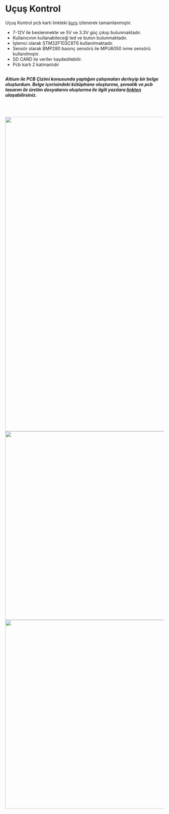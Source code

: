 # Uçuş Kontrol

Uçuş Kontrol pcb kartı linkteki [kurs](https://www.youtube.com/playlist?list=PL0nSGdzTE4g_wqTei7HLfgDrX8tR8PREq) izlenerek tamamlanmıştır.

- 7-12V ile beslenmekte ve 5V ve 3.3V güç çıkışı bulunmaktadır.
- Kullanıcının kullanabileceği led ve buton bulunmaktadır.
- İşlemci olarak STM32F103C8T6 kullanılmaktadır.
- Sensör olarak BMP280 basınç sensörü ile MPU6050 ivme sensörü kullanılmıştır.
- SD CARD ile veriler kaydedilebilir.
- Pcb kartı 2 katmanlıdır 

##
***Altium ile PCB Çizimi konusunda yaptığım çalışmaları derleyip bir belge oluşturdum. Belge içerisindeki kütüphane oluşturma, şematik ve pcb tasarım ile üretim dosyalarını oluşturma ile ilgili yazılara [linkten](https://lnkd.in/d-QzRE9U) ulaşabilirsiniz.*** 
##

<br>

<p align="left">
  <img src="https://user-images.githubusercontent.com/64609951/209703037-e3c263b0-5979-4fc9-ba1f-c772e6d72193.png" width="1000"><br>
  <img src="https://user-images.githubusercontent.com/64609951/209703039-bab45324-48d5-44ad-8a31-39649a097143.png" width="600"><br>
  <img src="https://user-images.githubusercontent.com/64609951/209703041-3ea5acbe-f799-4c06-b50b-8713dd6cc3f2.png" width="600"><br>
</p>

